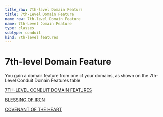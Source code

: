 ```yaml
---
title_raw: 7th-level Domain Feature
title: 7th-Level Domain Feature
name_raw: 7th-level Domain Feature
name: 7th-Level Domain Feature
type: classes
subtype: conduit
kind: 7th-level features
---
```


# 7th-level Domain Feature

You gain a domain feature from one of your domains, as shown on the 7th-Level Conduit Domain Features table.

[7TH-LEVEL CONDUIT DOMAIN FEATURES](./7th-Level%20Conduit%20Domain%20Features.md)

[BLESSING OF IRON](./Blessing%20Of%20Iron.md)

[COVENANT OF THE HEART](./Covenant%20Of%20The%20Heart.md)
